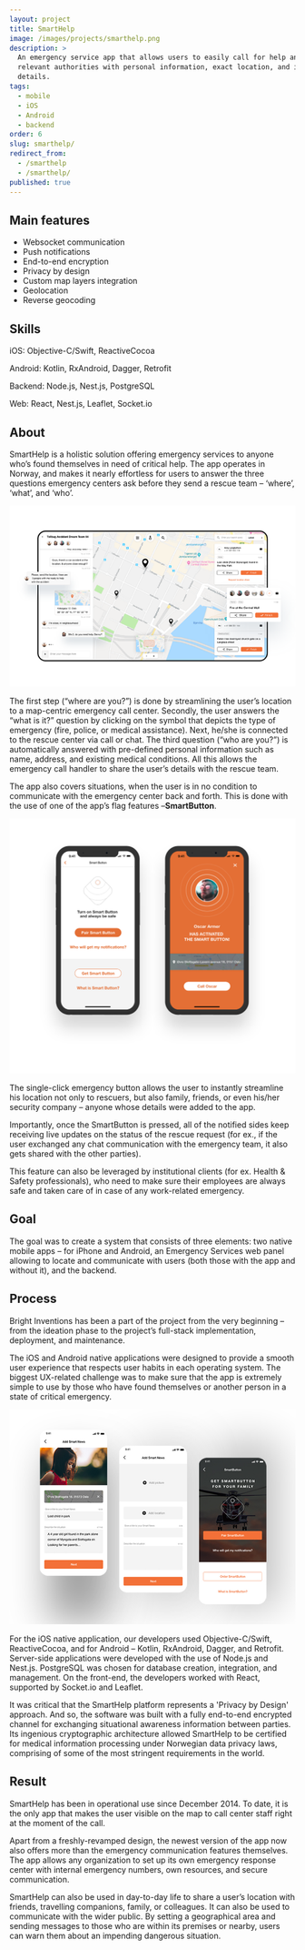 ```yaml
---
layout: project
title: SmartHelp
image: /images/projects/smarthelp.png
description: >
  An emergency service app that allows users to easily call for help and provide
  relevant authorities with personal information, exact location, and incident
  details.
tags:
  - mobile
  - iOS
  - Android
  - backend
order: 6
slug: smarthelp/
redirect_from:
  - /smarthelp
  - /smarthelp/
published: true
---
```

## Main features

* Websocket communication
* Push notifications
* End-to-end encryption
* Privacy by design
* Custom map layers integration
* Geolocation
* Reverse geocoding

## Skills

iOS: Objective-C/Swift, ReactiveCocoa

Android: Kotlin, RxAndroid, Dagger, Retrofit

Backend: Node.js, Nest.js, PostgreSQL

Web: React, Nest.js, Leaflet, Socket.io

## About

SmartHelp is a holistic solution offering emergency services to anyone who’s found themselves in need of critical help. The app operates in Norway, and makes it nearly effortless for users to answer the three questions emergency centers ask before they send a rescue team – ‘where’, ‘what’, and ‘who’.

![](/images/smarthelp.png)

The first step (“where are you?”) is done by streamlining the user’s location to a map-centric emergency call center. Secondly, the user answers the\
“what is it?” question by clicking on the symbol that depicts the type of emergency (fire, police, or medical assistance). Next, he/she is connected to the rescue center via call or chat. The third question (“who are you?”) is automatically answered with pre-defined personal information such as name, address, and existing medical conditions. All this allows the emergency call handler to share the user’s details with the rescue team.

The app also covers situations, when the user is in no condition to communicate with the emergency center back and forth. This is done with the use of one of the app’s flag features –**SmartButton**.

![](/images/smarthelp_screens1and2.png)

The single-click emergency button allows the user to instantly streamline his location not only to rescuers, but also family, friends, or even his/her security company – anyone whose details were added to the app.

Importantly, once the SmartButton is pressed, all of the notified sides keep receiving live updates on the status of the rescue request (for ex., if the user exchanged any chat communication with the emergency team, it also gets shared with the other parties).

This feature can also be leveraged by institutional clients (for ex. Health & Safety professionals), who need to make sure their employees are always safe and taken care of in case of any work-related emergency.

## Goal

The goal was to create a system that consists of three elements: two native mobile apps – for iPhone and Android, an Emergency Services web panel allowing to locate and communicate with users (both those with the app and without it), and the backend.

## Process

Bright Inventions has been a part of the project from the very beginning – from the ideation phase to the project’s full-stack implementation, deployment, and maintenance.

The iOS and Android native applications were designed to provide a smooth user experience that respects user habits in each operating system. The biggest UX-related challenge was to make sure that the app is extremely simple to use by those who have found themselves or another person in a state of critical emergency.

![](/images/amarthelp33_700.jpg)

For the iOS native application, our developers used Objective-C/Swift, ReactiveCocoa, and for Android – Kotlin, RxAndroid, Dagger, and Retrofit. Server-side applications were developed with the use of Node.js and Nest.js. PostgreSQL was chosen for database creation, integration, and management. On the front-end, the developers worked with React, supported by Socket.io and Leaflet.

It was critical that the SmartHelp platform represents a 'Privacy by Design' approach. And so, the software was built with a fully end-to-end encrypted channel for exchanging situational awareness information between parties. Its ingenious cryptographic architecture allowed SmartHelp to be certified for medical information processing under Norwegian data privacy laws, comprising of some of the most stringent requirements in the world.

## Result

SmartHelp has been in operational use since December 2014. To date, it is the only app that makes the user visible on the map to call center staff right at the moment of the call.

Apart from a freshly-revamped design, the newest version of the app now also offers more than the emergency communication features themselves. The app allows any organization to set up its own emergency response center with internal emergency numbers, own resources, and secure communication.

SmartHelp can also be used in day-to-day life to share a user’s location with friends, travelling companions, family, or colleagues. It can also be used to communicate with the wider public. By setting a geographical area and sending messages to those who are within its premises or nearby, users can warn them about an impending dangerous situation.
